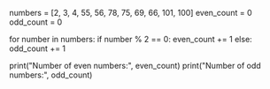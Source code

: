 numbers = [2, 3, 4, 55, 56, 78, 75, 69, 66, 101, 100]
even_count = 0
odd_count = 0

for number in numbers:
    if number % 2 == 0:
        even_count += 1
    else:
        odd_count += 1

print("Number of even numbers:", even_count)
print("Number of odd numbers:", odd_count)
